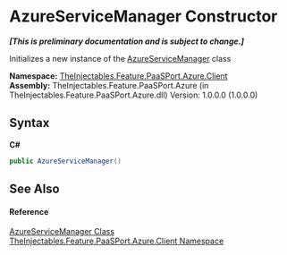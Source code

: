 # AzureServiceManager Constructor 
 _**\[This is preliminary documentation and is subject to change.\]**_

Initializes a new instance of the <a href="9902a686-2a58-2a7d-0838-b2073216be56">AzureServiceManager</a> class

**Namespace:**&nbsp;<a href="7460d243-3752-eb16-dae3-b81411b261e7">TheInjectables.Feature.PaaSPort.Azure.Client</a><br />**Assembly:**&nbsp;TheInjectables.Feature.PaaSPort.Azure (in TheInjectables.Feature.PaaSPort.Azure.dll) Version: 1.0.0.0 (1.0.0.0)

## Syntax

**C#**<br />
``` C#
public AzureServiceManager()
```


## See Also


#### Reference
<a href="9902a686-2a58-2a7d-0838-b2073216be56">AzureServiceManager Class</a><br /><a href="7460d243-3752-eb16-dae3-b81411b261e7">TheInjectables.Feature.PaaSPort.Azure.Client Namespace</a><br />
